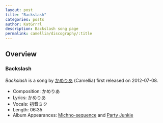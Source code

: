 ```yaml
---
layout: post
title: "Backslash"
categories: posts
author: KatGrrrl
description: Backslash song page
permalink: camellia/discography/:title
---
```


## Overview

### Backslash

*Backslash* is a song by [かめりあ](/camellia) (Camellia) first released on 2012-07-08.

* Composition: かめりあ
* Lyrics: かめりあ
* Vocals: 初音ミク
* Length: 06:35
* Album Appearances: [Michno-sequence](<{% link postsInclude/_posts/camellia/albums/Michno-sequence/2023-12-06-Michno-sequence.md %}>) and [Party Junkie](https://www.nicovideo.jp/watch/sm19696423)
